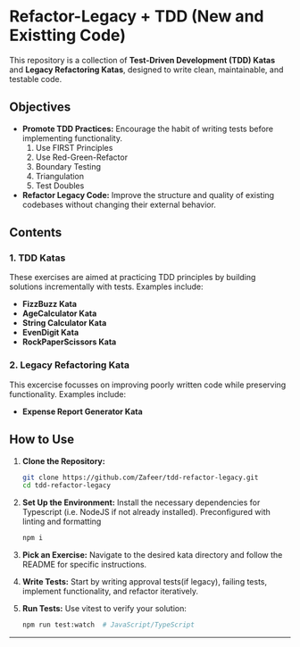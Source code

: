 # Refactor-Legacy + TDD (New and Existting Code)

This repository is a collection of **Test-Driven Development (TDD) Katas** and **Legacy Refactoring Katas**, designed to write clean, maintainable, and testable code.

## Objectives

- **Promote TDD Practices:** Encourage the habit of writing tests before implementing functionality.
  1.  Use FIRST Principles
  2.  Use Red-Green-Refactor
  3.  Boundary Testing
  4.  Triangulation
  5.  Test Doubles
- **Refactor Legacy Code:** Improve the structure and quality of existing codebases without changing their external behavior.

## Contents

### 1. TDD Katas

These exercises are aimed at practicing TDD principles by building solutions incrementally with tests. Examples include:

- **FizzBuzz Kata**
- **AgeCalculator Kata**
- **String Calculator Kata**
- **EvenDigit Kata**
- **RockPaperScissors Kata**

### 2. Legacy Refactoring Kata

This excercise focusses on improving poorly written code while preserving functionality. Examples include:

- **Expense Report Generator Kata**

## How to Use

1. **Clone the Repository:**

   ```bash
   git clone https://github.com/Zafeer/tdd-refactor-legacy.git
   cd tdd-refactor-legacy
   ```

2. **Set Up the Environment:**
   Install the necessary dependencies for Typescript (i.e. NodeJS if not already installed).
   Preconfigured with linting and formatting

   ```bash
   npm i
   ```

3. **Pick an Exercise:**
   Navigate to the desired kata directory and follow the README for specific instructions.

4. **Write Tests:**
   Start by writing approval tests(if legacy), failing tests, implement functionality, and refactor iteratively.

5. **Run Tests:**
   Use vitest to verify your solution:
   ```bash
   npm run test:watch  # JavaScript/TypeScript
   ```

---
